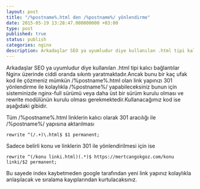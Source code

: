 ```yaml
---
layout: post
title: "/%postname%.html den /%postname%/ yönlendirme"
date: 2015-05-19 13:28:47.000000000 +03:00
type: post
published: true
status: publish
categories: nginx
description: Arkadaşlar SEO ya uyumludur diye kullanılan .html tipi kalıcı bağlantılar Nginx üzerinde ciddi oranda sıkıntı yaratmaktadır.Ancak bunu bir kaç
---
```


Arkadaşlar SEO ya uyumludur diye kullanılan .html tipi kalıcı bağlantılar Nginx üzerinde ciddi oranda sıkıntı yaratmaktadır.Ancak bunu bir kaç ufak kod ile çözmeniz mümkün /%postname%.html olan link yapınızı 301 yönlendirme ile kolaylıkla /%postname%/ yapabileceksiniz bunun için sisteminizde nginx-full sürümü veya daha üst bir sürüm kurulu olması ve rewrite modülünün kurulu olması gerekmektedir.Kullanacağımız kod ise aşağıdaki gibidir.

Tüm /%postname%.html linklerin kalıcı olarak 301 aracılığı ile /%postname%/ yapısına aktarılması

    rewrite ^(/.+)\.html$ $1 permanent;

Sadece belirli konu ve linklerin 301 ile yönlendirilmesi için ise

    rewrite ^(/konu linki.html)(.*)$ https://mertcangokgoz.com/konu linki/$2 permanent;

Bu sayede index kaybetmeden google tarafından yeni link yapınız kolaylıkla anlaşılacak ve sıralama kayıplarından kurtulacaksınız.
